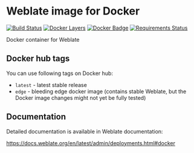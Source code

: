 # Weblate image for Docker

[![Build Status](https://travis-ci.org/WeblateOrg/docker.svg?branch=docker)](https://travis-ci.org/WeblateOrg/docker)
[![Docker Layers](https://images.microbadger.com/badges/image/weblate/weblate.svg)](https://microbadger.com/images/weblate/weblate "Get your own image badge on microbadger.com")
[![Docker Badge](https://images.microbadger.com/badges/version/weblate/weblate.svg)](https://microbadger.com/images/weblate/weblate "Get your own version badge on microbadger.com")
[![Requirements Status](https://requires.io/github/WeblateOrg/docker/requirements.svg?branch=docker)](https://requires.io/github/WeblateOrg/docker/requirements/?branch=master)

Docker container for Weblate

## Docker hub tags

You can use following tags on Docker hub:

* `latest` - latest stable release
* `edge` - bleeding edge docker image (contains stable Weblate, but the Docker image changes might not yet be fully tested)

## Documentation

Detailed documentation is available in Weblate documentation:

https://docs.weblate.org/en/latest/admin/deployments.html#docker
